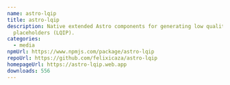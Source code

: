 ```yaml
---
name: astro-lqip
title: astro-lqip
description: Native extended Astro components for generating low quality image
  placeholders (LQIP).
categories:
  - media
npmUrl: https://www.npmjs.com/package/astro-lqip
repoUrl: https://github.com/felixicaza/astro-lqip
homepageUrl: https://astro-lqip.web.app
downloads: 556
---
```

